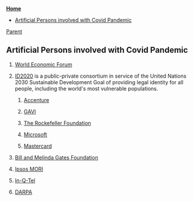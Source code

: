 <!-- START doctoc generated TOC please keep comment here to allow auto update -->
<!-- DON'T EDIT THIS SECTION, INSTEAD RE-RUN doctoc TO UPDATE -->
**[Home](#pages/blog/cv19/index)**

- [Artificial Persons involved with Covid Pandemic](#artificial-persons-involved-with-covid-pandemic)

<!-- END doctoc generated TOC please keep comment here to allow auto update -->

[Parent](#pages/blog/cv19/index)

## Artificial Persons involved with Covid Pandemic

1. [World Economic Forum](#pages/blog/cv19/wef)

1. [ID2020](#pages/blog/cv19/id2020) is a public-private consortium in 
   service of the United Nations 2030 Sustainable Development Goal of 
   providing legal identity for all people, including the world's most 
   vulnerable populations.

   1. [Accenture](#pages/blog/cv19/accenture)

   1. [GAVI](#pages/blog/cv19/gavi)
   
   1. [The Rockefeller Foundation](#pages/blog/cv19/rocky)
   
   1. [Microsoft](#pages/blog/cv19/microsoft)
   
   1. [Mastercard](#pages/blog/cv19/mastercard)
   
1. [Bill and Melinda Gates Foundation](#pages/blog/cv19/bilmel)

1. [Ipsos MORI](#pages/blog/cv19/ipso)
	
1. [In-Q-Tel](#pages/blog/cv19/nqtel)
	
1. [DARPA](#pages/blog/cv19/darpa)
